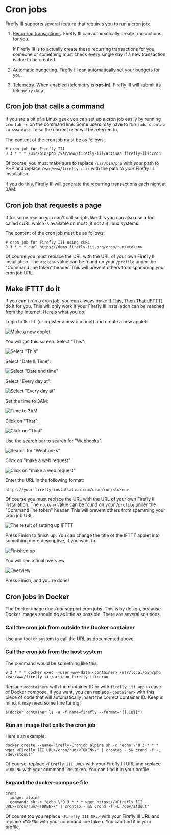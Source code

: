 # Cron jobs

Firefly III supports several feature that requires you to run a cron job:

1. [Recurring transactions](https://docs.firefly-iii.org/advanced-concepts/recurring). Firefly III can automatically create transactions for you.  

   If Firefly III is to actually create these recurring transactions for you, someone or something must check every single day if a new transaction is due to be created.

2. [Automatic budgeting](https://docs.firefly-iii.org/concepts/budgets). Firefly III can automatically set your budgets for you.
3. [Telemetry](https://docs.firefly-iii.org/support/telemetry). When enabled \(telemetry is **opt-in**\), Firefly III will submit its telemetry data.

## Cron job that calls a command

If you are a bit of a Linux geek you can set up a cron job easily by running `crontab -e` on the command line. Some users may have to run `sudo crontab -u www-data -e` so the correct user will be referred to.

The content of the cron job must be as follows:

```text
# cron job for Firefly III
0 3 * * * /usr/bin/php /var/www/firefly-iii/artisan firefly-iii:cron
```

Of course, you must make sure to replace `/usr/bin/php` with _your_ path to PHP and replace `/var/www/firefly-iii/` with the path to _your_ Firefly III installation.

If you do this, Firefly III will generate the recurring transactions each night at 3AM.

## Cron job that requests a page

If for some reason you can't call scripts like this you can also use a tool called cURL which is available on most \(if not all\) linux systems.

The content of the cron job must be as follows:

```text
# cron job for Firefly III using cURL
0 3 * * * curl https://demo.firefly-iii.org/cron/run/<token>
```

Of course you must replace the URL with the URL of your own Firefly III installation. The `<token>` value can be found on your `/profile` under the "Command line token" header. This will prevent others from spamming your cron job URL.

## Make IFTTT do it

If you can't run a cron job, you can always make [If This, Then That \(IFTTT\)](https://ifttt.com) do it for you. This will only work if your Firefly III installation can be reached from the internet. Here's what you do.

Login to IFTTT \(or register a new account\) and create a new applet:

![Make a new applet](../.gitbook/assets/ifttt-applet%20%281%29.png)

You will get this screen. Select "This":

![Select &quot;This&quot;](../.gitbook/assets/ifttt-this%20%281%29.png)

Select "Date & Time":

![Select &quot;Date and time&quot;](../.gitbook/assets/ifttt-dt%20%281%29.png)

Select "Every day at":

![Select &quot;Every day at&quot;](../.gitbook/assets/ifttt-eda%20%281%29.png)

Set the time to 3AM:

![Time to 3AM](https://github.com/firefly-iii/docs/tree/9bae8ca4ffd474ad148d66c2b5d49af9ba99adbe/new-docs/installation/images/ifttt-4am.png)

Click on "That":

![Click on &quot;That&quot;](../.gitbook/assets/ifttt-that%20%281%29.png)

Use the search bar to search for "Webhooks".

![Search for &quot;Webhooks&quot;](../.gitbook/assets/ifttt-webhooks%20%281%29.png)

Click on "make a web request"

![Click on &quot;make a web request&quot;](../.gitbook/assets/ifttt-request%20%281%29.png)

Enter the URL in the following format:

`https://your-firefly-installation.com/cron/run/<token>`

Of course you must replace the URL with the URL of your own Firefly III installation. The `<token>` value can be found on your `/profile` under the "Command line token" header. This will prevent others from spamming your cron job URL.

![The result of setting up IFTTT](../.gitbook/assets/ifttt-result%20%281%29.png)

Press Finish to finish up. You can change the title of the IFTTT applet into something more descriptive, if you want to.

![Finished up](../.gitbook/assets/ifttt-finish%20%281%29.png)

You will see a final overview

![Overview](../.gitbook/assets/ifttt-overview%20%281%29.png)

Press Finish, and you're done!

## Cron jobs in Docker

The Docker image does _not_ support cron jobs. This is by design, because Docker images should do as little as possible. There are several solutions.

### Call the cron job from outside the Docker container

Use any tool or system to call the URL as documented above.

### Call the cron job from the host system

The command would be something like this:

```text
0 3 * * * docker exec --user www-data <container> /usr/local/bin/php /var/www/firefly-iii/artisan firefly-iii:cron
```

Replace `<container>` with the container ID or with `firefly_iii_app` in case of Docker compose. If you want, you can replace `<container>` with this piece of code that will automatically insert the correct container ID. Keep in mind, it may need some fine tuning!

```text
$(docker container ls -a -f name=firefly --format="{{.ID}}")
```

### Run an image that calls the cron job

Here's an example:

```text
docker create --name=Firefly-Cronjob alpine sh -c "echo \"0 3 * * * wget <Firefly III URL>/cron/run/<TOKEN>\" | crontab - && crond -f -L /dev/stdout"
```

Of course, replace `<Firefly III URL>` with your Firefly III URL and replace `<TOKEN>` with your command line token. You can find it in your profile.

### Expand the docker-compose file

```text
cron:
  image: alpine
  command: sh -c "echo \"0 3 * * * wget https://<Firefly III URL>/cron/run/<TOKEN>\" | crontab - && crond -f -L /dev/stdout"
```

Of course too you replace `<Firefly III URL>` with your Firefly III URL and replace `<TOKEN>` with your command line token. You can find it in your profile.

